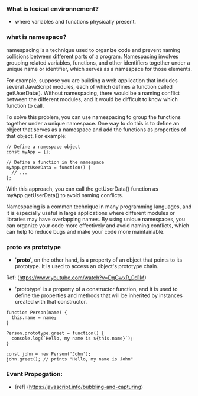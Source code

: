 ### What is lecical environnement?

- where variables and functions physically present.

### what is namespace?

namespacing is a technique used to organize code and prevent naming collisions between different parts of a program. Namespacing involves grouping related variables, functions, and other identifiers together under a unique name or identifier, which serves as a namespace for those elements.

For example, suppose you are building a web application that includes several JavaScript modules, each of which defines a function called getUserData(). Without namespacing, there would be a naming conflict between the different modules, and it would be difficult to know which function to call.

To solve this problem, you can use namespacing to group the functions together under a unique namespace. One way to do this is to define an object that serves as a namespace and add the functions as properties of that object. For example:

```
// Define a namespace object
const myApp = {};

// Define a function in the namespace
myApp.getUserData = function() {
  // ...
};

```

With this approach, you can call the getUserData() function as myApp.getUserData() to avoid naming conflicts.

Namespacing is a common technique in many programming languages, and it is especially useful in large applications where different modules or libraries may have overlapping names. By using unique namespaces, you can organize your code more effectively and avoid naming conflicts, which can help to reduce bugs and make your code more maintainable.

### **proto** vs prototype

- '**proto**', on the other hand, is a property of an object that points to its prototype.
  It is used to access an object's prototype chain.

Ref: (https://www.youtube.com/watch?v=DqGwxR_0d1M)

- 'prototype' is a property of a constructor function, and it is used to define the properties and methods that will be inherited by instances created with that constructor.

```[label](https://www.google.com/maps/place/Penser/%4011.3280257%2C77.7374096%2C3a%2C75y%2C61.81h%2C90t/data%3D%213m7%211e1%213m5%211sRhB_7zYNM7c_hOT6qKSCxg%212e0%216shttps%3A//streetviewpixels-pa.googleapis.com/v1/thumbnail%3Fpanoid%3DRhB_7zYNM7c_hOT6qKSCxg%26cb_client%3Dsearch.gws-prod.gps%26w%3D86%26h%3D86%26yaw%3D61.81389%26pitch%3D0%26thumbfov%3D100%217i13312%218i6656%214m7%213m6%211s0x3ba96fa20f222dd1%3A0xf871ca48da4e90a7%218m2%213d11.3280682%214d77.7374488%2110e5%2116s/g/11mqwmgly3)
function Person(name) {
  this.name = name;
}

Person.prototype.greet = function() {
  console.log(`Hello, my name is ${this.name}`);
}

const john = new Person('John');
john.greet(); // prints "Hello, my name is John"

```

### Event Propogation:

- [ref] (https://javascript.info/bubbling-and-capturing)
